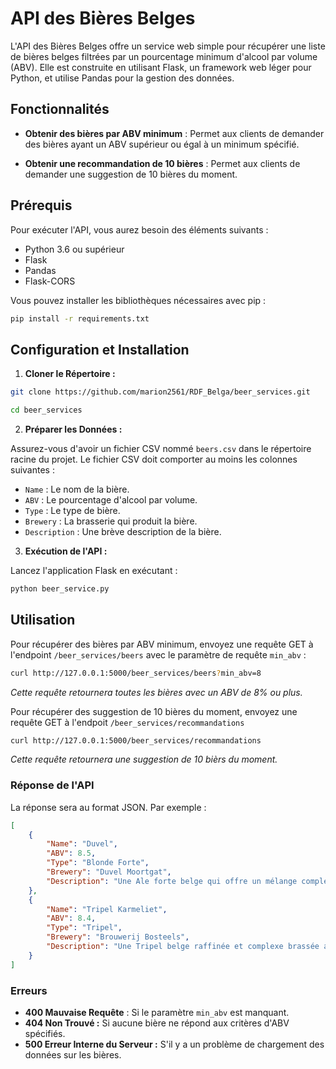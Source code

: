 # API des Bières Belges

L'API des Bières Belges offre un service web simple pour récupérer une liste de bières belges filtrées par un pourcentage minimum d'alcool par volume (ABV). Elle est construite en utilisant Flask, un framework web léger pour Python, et utilise Pandas pour la gestion des données.

## Fonctionnalités

- **Obtenir des bières par ABV minimum** : Permet aux clients de demander des bières ayant un ABV supérieur ou égal à un minimum spécifié.

- **Obtenir une recommandation de 10 bières** : Permet aux clients de demander une suggestion de 10 bières du moment.

## Prérequis

Pour exécuter l'API, vous aurez besoin des éléments suivants :
- Python 3.6 ou supérieur
- Flask
- Pandas
- Flask-CORS

Vous pouvez installer les bibliothèques nécessaires avec pip :

```bash
pip install -r requirements.txt
```
## Configuration et Installation

1. **Cloner le Répertoire :**

```bash
git clone https://github.com/marion2561/RDF_Belga/beer_services.git

cd beer_services
```

2. **Préparer les Données :**

Assurez-vous d'avoir un fichier CSV nommé ```beers.csv``` dans le répertoire racine du projet. Le fichier CSV doit comporter au moins les colonnes suivantes :
- ```Name``` : Le nom de la bière.
- ```ABV``` : Le pourcentage d'alcool par volume.
- ```Type``` : Le type de bière.
- ```Brewery``` : La brasserie qui produit la bière.
- ```Description``` : Une brève description de la bière.

3. **Exécution de l'API :**

Lancez l'application Flask en exécutant :

```bash
python beer_service.py
```

## Utilisation

Pour récupérer des bières par ABV minimum, envoyez une requête GET à l'endpoint ```/beer_services/beers``` avec le paramètre de requête ```min_abv``` :
```bash
curl http://127.0.0.1:5000/beer_services/beers?min_abv=8
```
*Cette requête retournera toutes les bières avec un ABV de 8% ou plus.*

Pour récupérer des suggestion de 10 bières du moment, envoyez une requête GET à l'endpoit ```/beer_services/recommandations```
```bash
curl http://127.0.0.1:5000/beer_services/recommandations
```
*Cette requête retournera une suggestion de 10 bièrs du moment.*



### Réponse de l'API

La réponse sera au format JSON. Par exemple :

```json
[
    {
        "Name": "Duvel",
        "ABV": 8.5,
        "Type": "Blonde Forte",
        "Brewery": "Duvel Moortgat",
        "Description": "Une Ale forte belge qui offre un mélange complexe d'arômes floraux de houblon et de douceur maltée équilibrée."
    },
    {
        "Name": "Tripel Karmeliet",
        "ABV": 8.4,
        "Type": "Tripel",
        "Brewery": "Brouwerij Bosteels",
        "Description": "Une Tripel belge raffinée et complexe brassée avec trois types de grains et un profil de saveur robuste."
    }
]
```

### Erreurs

- **400 Mauvaise Requête** : Si le paramètre ```min_abv``` est manquant.
- **404 Non Trouvé :** Si aucune bière ne répond aux critères d'ABV spécifiés.
- **500 Erreur Interne du Serveur :** S'il y a un problème de chargement des données sur les bières.